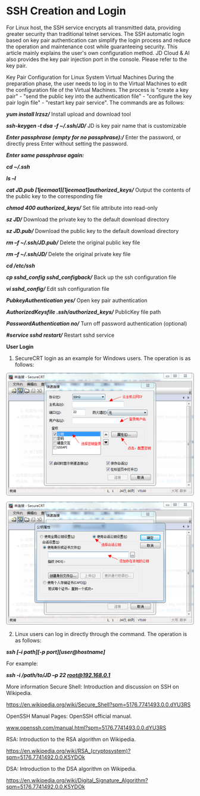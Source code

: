 # SSH Creation and Login
For Linux host, the SSH service encrypts all transmitted data, providing greater security than traditional telnet services. The SSH automatic login based on key pair authentication can simplify the login process and reduce the operation and maintenance cost while guaranteeing security. This article mainly explains the user's own configuration method. JD Cloud & AI also provides the key pair injection port in the console. Please refer to the key pair.

Key Pair Configuration for Linux System Virtual Machines
During the preparation phase, the user needs to log in to the Virtual Machines to edit the configuration file of the Virtual Machines. The process is "create a key pair" - "send the public key into the authentication file" - "configure the key pair login file" - "restart key pair service". The commands are as follows:

***yum install lrzsz/*** Install upload and download tool

***ssh-keygen -t dsa -f ~/.ssh/JD/*** JD is key pair name that is customizable

***Enter passphrase (empty for no passphrase):/*** Enter the password, or directly press Enter without setting the password.

***Enter same passphrase again:***

***cd ~/.ssh***

***ls –l***

***cat JD.pub [1jeemaa1][1jeemaa1]authorized_keys/*** Output the contents of the public key to the corresponding file

***chmod 400 authorized_keys/*** Set file attribute into read-only

***sz JD/*** Download the private key to the default download directory

***sz JD.pub/*** Download the public key to the default download directory

***rm –f ~/.ssh/JD.pub/*** Delete the original public key file

***rm –f ~/.ssh/JD/*** Delete the original private key file

***cd /etc/ssh***

***cp sshd_config sshd_configback/*** Back up the ssh configuration file

***vi sshd_config/*** Edit ssh configuration file

***PubkeyAuthentication yes/*** Open key pair authentication

***AuthorizedKeysfile .ssh/authorized_keys/*** PublicKey file path

***PasswordAuthentication no/*** Turn off password authentication (optional)

***#service sshd restart/*** Restart sshd service

**User Login**

1. SecureCRT login as an example for Windows users. The operation is as follows:

![](https://github.com/jdcloudcom/cn/blob/edit/image/Elastic-Compute/Virtual-Machine/Linux/SSH%E5%88%9B%E5%BB%BA%E5%92%8C%E7%99%BB%E5%BD%9501.png)

![](https://github.com/jdcloudcom/cn/blob/edit/image/Elastic-Compute/Virtual-Machine/Linux/SSH%E5%88%9B%E5%BB%BA%E5%92%8C%E7%99%BB%E5%BD%9502.png)

2. Linux users can log in directly through the command. The operation is as follows:

***ssh [–i path][-p port][user@hostname]***

For example:

***ssh -i /path/to/JD –p 22 root@192.168.0.1***

More information
Secure Shell: Introduction and discussion on SSH on Wikipedia.

https://en.wikipedia.org/wiki/Secure_Shell?spm=5176.7741493.0.0.dYU3RS

OpenSSH Manual Pages: OpenSSH official manual.

www.openssh.com/manual.html?spm=5176.7741493.0.0.dYU3RS

RSA: Introduction to the RSA algorithm on Wikipedia. 

https://en.wikipedia.org/wiki/RSA_(cryptosystem)?spm=5176.7741492.0.0.K5YDOk

DSA: Introduction to the DSA algorithm on Wikipedia.

https://en.wikipedia.org/wiki/Digital_Signature_Algorithm?spm=5176.7741492.0.0.K5YDOk
